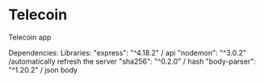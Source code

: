 # Telecoin
Telecoin app 

Dependencies:
Libraries: 
"express": "^4.18.2" / api
"nodemon": "^3.0.2"  /automatically refresh the server 
"sha256": "^0.2.0"   / hash
"body-parser": "^1.20.2" / json body
